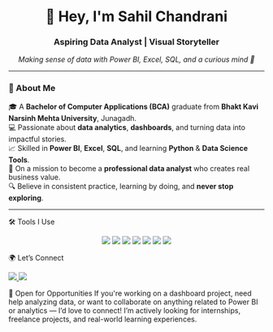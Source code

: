 <h1 align="center">👋 Hey, I'm Sahil Chandrani</h1>
<h3 align="center">Aspiring Data Analyst | Visual Storyteller</h3>

<p align="center">
  <em>Making sense of data with Power BI, Excel, SQL, and a curious mind 🧠</em>
</p>

---

### 🧭 About Me

🎓 A **Bachelor of Computer Applications (BCA)** graduate from **Bhakt Kavi Narsinh Mehta University**, Junagadh.   
💻 Passionate about **data analytics**, **dashboards**, and turning data into impactful stories.  
📈 Skilled in **Power BI**, **Excel**, **SQL**, and learning **Python** & **Data Science Tools**.  
🌟 On a mission to become a **professional data analyst** who creates real business value.  
🔍 Believe in consistent practice, learning by doing, and **never stop exploring**.

---

🛠️ Tools I Use
<p align="center"> <img src="https://img.shields.io/badge/PowerBI-F2C811?style=for-the-badge&logo=powerbi&logoColor=black"/> <img src="https://img.shields.io/badge/Excel-217346?style=for-the-badge&logo=microsoft-excel&logoColor=white"/> <img src="https://img.shields.io/badge/SQL-336791?style=for-the-badge&logo=mysql&logoColor=white"/> <img src="https://img.shields.io/badge/Python-3776AB?style=for-the-badge&logo=python&logoColor=white"/> <img src="https://img.shields.io/badge/Pandas-150458?style=for-the-badge&logo=pandas&logoColor=white"/> <img src="https://img.shields.io/badge/NumPy-013243?style=for-the-badge&logo=numpy&logoColor=white"/> <img src="https://img.shields.io/badge/Matplotlib-11557C?style=for-the-badge&logo=matplotlib&logoColor=white"/ </p>


🌍 Let’s Connect
<p> <a href="https://www.linkedin.com/in/sahilchandrani" target="_blank"> <img src="https://img.shields.io/badge/LinkedIn-blue?style=for-the-badge&logo=linkedin" /> </a> <a href="mailto:sahilchandrani123@gmail.com"> <img src="https://img.shields.io/badge/Gmail-red?style=for-the-badge&logo=gmail" /> </a> </p>


🤝 Open for Opportunities
If you're working on a dashboard project, need help analyzing data, or want to collaborate on anything related to Power BI or analytics — I’d love to connect!
I’m actively looking for internships, freelance projects, and real-world learning experiences.


